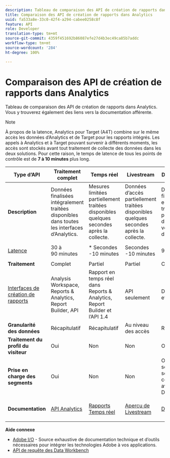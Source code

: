 ```yaml
---
description: Tableau de comparaison des API de création de rapports dans Analytics. Vous y trouverez également des liens vers la documentation afférente.
title: Comparaison des API de création de rapports dans Analytics
uuid: fa533a8e-33c0-42f4-a294-cabee0258c8f
feature: API
role: Developer
translation-type: tm+mt
source-git-commit: 4359f451692b86087efe27d4b3ec49ca85b7addc
workflow-type: tm+mt
source-wordcount: '284'
ht-degree: 100%

---
```



# Comparaison des API de création de rapports dans Analytics

Tableau de comparaison des API de création de rapports dans Analytics. Vous y trouverez également des liens vers la documentation afférente.

>[!NOTE]
>
>À propos de la latence, Analytics pour Target (A4T) combine sur le même accès les données d’Analytics et de Target pour les rapports intégrés. Les appels à Analytics et à Target pouvant survenir à différents moments, les accès sont stockés avant tout traitement de collecte des données dans les deux solutions. Pour cette raison, le temps de latence de tous les points de contrôle est de **7 à 10 minutes** plus long.

<table id="table_7AF4FD678D494063ADF459B3CBC3EF3F"> 
 <thead> 
  <tr> 
   <th colname="col1" class="entry"> Type d’API </th> 
   <th colname="col2" class="entry"> Traitement complet </th> 
   <th colname="col3" class="entry"> Temps réel </th> 
   <th colname="col4" class="entry"> Livestream </th> 
   <th colname="col5" class="entry"> Data Warehouse </th> 
  </tr> 
 </thead>
 <tbody> 
  <tr> 
   <td colname="col1"> <b>Description</b> </td> 
   <td colname="col2"> Données finalisées intégralement traitées disponibles dans toutes les interfaces d’Analytics. </td> 
   <td colname="col3"> Mesures limitées partiellement traitées disponibles quelques secondes après la collecte. </td> 
   <td colname="col4"> Données d’accès partiellement traitées disponibles quelques secondes après la collecte. </td> 
   <td colname="col5"> Données finalisées entièrement traitées utilisées pour l’extraction d’exportations volumineuses de données. </td> 
  </tr> 
  <tr> 
   <td colname="col1"> <p><a href="https://docs.adobe.com/content/help/fr-FR/analytics/technotes/latency.html"  > Latence</a> </p> </td> 
   <td colname="col2"> 30 à 90 minutes </td> 
   <td colname="col3"> * Secondes -10 minutes </td> 
   <td colname="col4"> Secondes -10 minutes </td> 
   <td colname="col5"> 90 minutes + </td> 
  </tr> 
  <tr> 
   <td colname="col1"> <b>Traitement</b> </td> 
   <td colname="col2"> Complet </td> 
   <td colname="col3"> Partiel </td> 
   <td colname="col4"> Partiel </td> 
   <td colname="col5"> Complet </td> 
  </tr> 
  <tr> 
   <td colname="col1"> <a href="https://docs.adobe.com/content/help/fr-FR/analytics/landing/home.html"  > Interfaces de création de rapports</a> </td> 
   <td colname="col2"> Analysis Workspace, Reports &amp; Analytics, Report Builder, API </td> 
   <td colname="col3"> Rapport en temps réel dans Reports &amp; Analytics, Report Builder et l’API 1.4 </td> 
   <td colname="col4"> API seulement </td> 
   <td colname="col5"> Data Warehouse et API </td> 
  </tr> 
  <tr> 
   <td colname="col1"> <b>Granularité des données</b> </td> 
   <td colname="col2"> Récapitulatif </td> 
   <td colname="col3"> Récapitulatif </td> 
   <td colname="col4"> Au niveau des accès </td> 
   <td colname="col5"> Récapitulatif </td> 
  </tr> 
  <tr> 
   <td colname="col1"> <b>Traitement du profil du visiteur</b> </td> 
   <td colname="col2"> Oui </td> 
   <td colname="col3"> Non </td> 
   <td colname="col4"> Non </td> 
   <td colname="col5"> Oui </td> 
  </tr> 
  <tr> 
   <td colname="col1"> <b>Prise en charge des segments</b> </td> 
   <td colname="col2"> Oui </td> 
   <td colname="col3"> Non </td> 
   <td colname="col4"> Non </td> 
   <td colname="col5"> Oui (mais seulement les segments compatibles avec Data Warehouse) </td> 
  </tr> 
   <tr> 
   <td colname="col1"> <b>Documentation</b> </td> 
   <td colname="col2"> <p> <a href="https://www.adobe.io/apis/experiencecloud/analytics/docs.html"  > API Analytics</a> </p> </td> 
   <td colname="col3"> <p> <a href="https://github.com/AdobeDocs/analytics-1.4-apis"  > Rapports Temps réel</a> </p> </td> 
   <td colname="col4"> <p> <a href="https://github.com/AdobeDocs/analytics-1.4-apis/blob/master/docs/live-stream-api/getting_started.md"  > Aperçu de Livestream</a> </p> </td> 
   <td colname="col5"> <p><a href="https://docs.adobe.com/content/help/fr-FR/analytics/export/data-warehouse/data-warehouse.html"  > Data Warehouse</a> </p> </td> 
  </tr> 
 </tbody> 
</table>

**Aide connexe**

* [Adobe I/O](https://www.adobe.io/) - Source exhaustive de documentation technique et d’outils nécessaires pour intégrer les technologies Adobe à vos applications.
* [API de requête des Data Workbench](https://marketing.adobe.com/developer/documentation/data-workbench-query-api/c-ins-qry-api)

